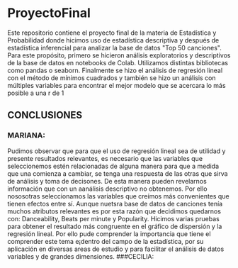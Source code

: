 # ProyectoFinal
Este repositorio contiene el proyecto final de la materia de Estadística y Probabilidad donde hicimos uso de estadística descriptiva y después de estadística inferencial para analizar la base de datos "Top 50 canciones". Para este propósito, primero se hicieron análisis exploratorios y descriptivos de la base de datos en notebooks de Colab. Utilizamos distintas bibliotecas como pandas o seaborn. Finalmente se hizo el análisis de regresión lineal con el método de mínimos cuadrados y también se hizo un análisis con múltiples variables para encontrar el mejor modelo que se acercara lo más posible a una r de 1
## CONCLUSIONES
### MARIANA:
Pudimos observar que para que el uso de regresión lineal sea de utilidad y presente resultados relevantes, es necesario que las variables que seleccionemos estén relacionadas de alguna manera para que a medida que una comienza a cambiar, se tenga una respuesta de las otras que sirva de análisis y toma de decisones. De esta manera pueden revelarnos información que con un aanálisis descriptivo no obtenemos. Por ello nososotras seleccionamos las variables que creímos más convenientes que tienen efectos entre sí. Aunque nuetsra base de datos de canciones tenía muchos atributos relevantes es por esta razón que decidimos quedarnos con: Danceability, Beats per minute y Popularity. Hicimos varias pruebas para obtener el resultado más congruente en el gráfico de dispersión y la regresión lineal. Por ello pude comprender la importancia que tiene el comprender este tema e¡dentro del campo de la estadística, por su aplicación en diversas areas de estudio y para facilitar el análisis de datos variables y de grandes dimensiones. 
###CECILIA:
